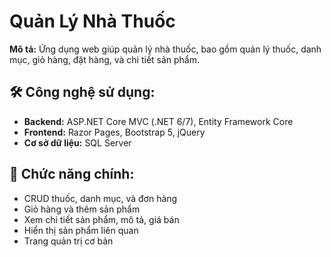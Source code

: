 # Quản Lý Nhà Thuốc

**Mô tả:** Ứng dụng web giúp quản lý nhà thuốc, bao gồm quản lý thuốc, danh mục, giỏ hàng, đặt hàng, và chi tiết sản phẩm.

## 🛠️ Công nghệ sử dụng:

- **Backend:** ASP.NET Core MVC (.NET 6/7), Entity Framework Core
- **Frontend:** Razor Pages, Bootstrap 5, jQuery
- **Cơ sở dữ liệu:** SQL Server

## 🔑 Chức năng chính:

- CRUD thuốc, danh mục, và đơn hàng
- Giỏ hàng và thêm sản phẩm
- Xem chi tiết sản phẩm, mô tả, giá bán
- Hiển thị sản phẩm liên quan
- Trang quản trị cơ bản

